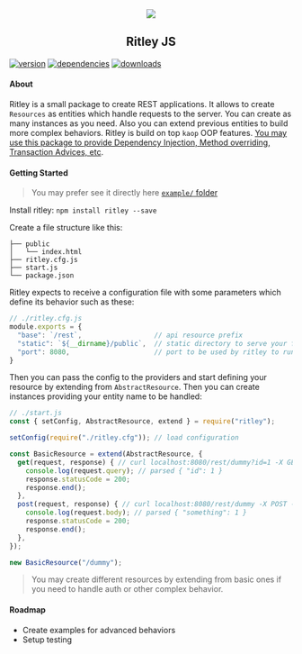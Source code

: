 <center><img src="https://i.imgur.com/6BKD8jW.png"></center>
<center>
  <h2>Ritley JS</h2>
</center>

[![version](https://img.shields.io/npm/v/ritley.svg)](https://www.npmjs.com/package/ritley/)
[![dependencies](https://david-dm.org/k1r0s/ritley/status.svg)](https://david-dm.org/k1r0s/ritley/status.svg)
[![downloads](https://img.shields.io/npm/dm/ritley.svg)](https://www.npmjs.com/package/ritley)

#### About
Ritley is a small package to create REST applications. It allows to create `Resources` as entities which handle requests to the server. You can create as many instances as you need. Also you can extend previous entities to build more complex behaviors. Ritley is build on top `kaop` OOP features. [You may use this package to provide Dependency Injection, Method overriding, Transaction Advices, etc](https://github.com/k1r0s/kaop).

#### Getting Started

> You may prefer see it directly here [`example/` folder](https://github.com/k1r0s/ritley/tree/master/example)

Install ritley:
`npm install ritley --save`

Create a file structure like this:
```
├── public
│   └── index.html
├── ritley.cfg.js
├── start.js
└── package.json
```

Ritley expects to receive a configuration file with some parameters which define its behavior such as these:
```javascript
// ./ritley.cfg.js
module.exports = {
  "base": `/rest`,                  // api resource prefix
  "static": `${__dirname}/public`,  // static directory to serve your front
  "port": 8080,                     // port to be used by ritley to run the app
}
```
Then you can pass the config to the providers and start defining your resource by extending from `AbstractResource`. Then you can create instances providing your entity name to be handled:
```javascript
// ./start.js
const { setConfig, AbstractResource, extend } = require("ritley");

setConfig(require("./ritley.cfg")); // load configuration

const BasicResource = extend(AbstractResource, {
  get(request, response) { // curl localhost:8080/rest/dummy?id=1 -X GET -v
    console.log(request.query); // parsed { "id": 1 }
    response.statusCode = 200;
    response.end();
  },
  post(request, response) { // curl localhost:8080/rest/dummy -X POST --data '{ "something": 1 }' -v
    console.log(request.body); // parsed { "something": 1 }
    response.statusCode = 200;
    response.end();
  },
});

new BasicResource("/dummy");
```
> You may create different resources by extending from basic ones if you need to handle auth or other complex behavior.

#### Roadmap
- Create examples for advanced behaviors
- Setup testing
